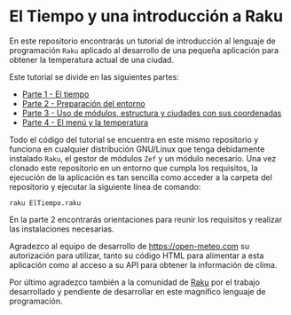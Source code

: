 # El Tiempo y una introducción a Raku

En este repositorio encontrarás un tutorial de introducción al lenguaje de programación `Raku` aplicado al desarrollo de una pequeña aplicación para obtener la temperatura actual de una ciudad. 

Este tutorial se divide en las siguientes partes:

* [Parte 1 - El tiempo](el-tiempo-1.md)
* [Parte 2 - Preparación del entorno](el-tiempo-2.md)
* [Parte 3 - Uso de módulos, estructura y ciudades con sus coordenadas](el-tiempo-3.md)
* [Parte 4 - El menú y la temperatura](el-tiempo-4.md)

Todo el código del tutorial se encuentra en este mismo repositorio y funciona en cualquier distribución GNU/Linux que tenga debidamente instalado `Raku`, el gestor de módulos `Zef` y un módulo necesario. Una vez clonado este repositorio en un entorno que cumpla los requisitos, la ejecución de la aplicación es tan sencilla como acceder a la carpeta del repositorio y ejecutar la siguiente línea de comando:
```
raku ElTiempo.raku
```
En la parte 2 encontrarás orientaciones para reunir los requisitos y realizar las instalaciones necesarias.

Agradezco al equipo de desarrollo de https://open-meteo.com su autorización para utilizar, tanto su código HTML para alimentar a esta aplicación como al acceso a su API para obtener la información de clima.

Por último agradezco también a la comunidad de [Raku](https://raku.org) por el trabajo desarrollado y pendiente de desarrollar en este magnífico lenguaje de programación.
